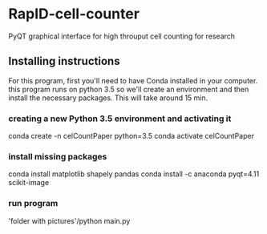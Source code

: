 # RapID-cell-counter
PyQT graphical interface for high throuput cell counting for research

## Installing instructions
For this program, first you'll need to have Conda installed in your computer.
this program runs on python 3.5 so we'll create an environment and then install the necessary packages. This will take around 15 min.

### creating a new Python 3.5  environment and activating it
conda create -n celCountPaper python=3.5
conda activate celCountPaper

### install missing packages
conda install matplotlib shapely pandas 
conda install -c anaconda pyqt=4.11 scikit-image 

### run program 
'folder with pictures'/python main.py



